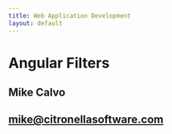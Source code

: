 ```yaml
---
title: Web Application Development
layout: default
---
```


# Angular Filters
## Mike Calvo
## mike@citronellasoftware.com
